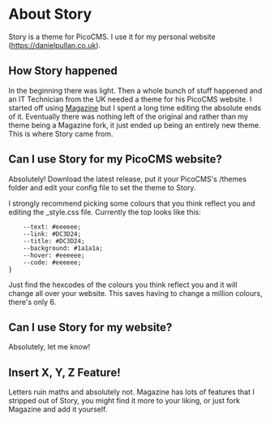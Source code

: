 # About Story

Story is a theme for PicoCMS. I use it for my personal website (<https://danielpullan.co.uk>).

## How Story happened

In the beginning there was light. Then a whole bunch of stuff happened and an IT Technician from the UK needed a theme for his PicoCMS website. I started off using [Magazine](https://github.com/BesrourMS/magazine) but I spent a long time editing the absolute ends of it. Eventually there was nothing left of the original and rather than my theme being a Magazine fork, it just ended up being an entirely new theme. This is where Story came from.

## Can I use Story for my PicoCMS website?

Absolutely! Download the latest release, put it your PicoCMS's /themes folder and edit your config file to set the theme to Story.

I strongly recommend picking some colours that you think reflect you and editing the _style.css file. Currently the top looks like this:

``` :root {
    --text: #eeeeee;
    --link: #DC3D24;
    --title: #DC3D24;
    --background: #1a1a1a;
    --hover: #eeeeee;
    --code: #eeeeee;
}
``` 

Just find the hexcodes of the colours you think reflect you and it will change all over your website. This saves having to change a million colours, there's only 6.

## Can I use Story for my <insert not Pico CMS here> website?

Absolutely, let me know!

## Insert X, Y, Z Feature!

Letters ruin maths and absolutely not. Magazine has lots of features that I stripped out of Story, you might find it more to your liking, or just fork Magazine and add it yourself.

